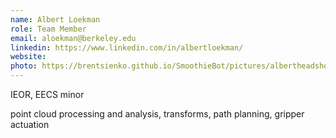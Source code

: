 ```yaml
---
name: Albert Loekman
role: Team Member
email: aloekman@berkeley.edu
linkedin: https://www.linkedin.com/in/albertloekman/
website: 
photo: https://brentsienko.github.io/SmoothieBot/pictures/albertheadshot.jpg
---
```


IEOR, EECS minor

point cloud processing and analysis, transforms, path planning, gripper actuation 
